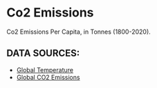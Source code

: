 # Co2 Emissions

Co2 Emissions Per Capita, in Tonnes (1800-2020).

## DATA SOURCES:
 
* [Global Temperature](https://datahub.io/core/global-temp#readme)
* [Global CO2 Emissions](https://datahub.io/core/co2-fossil-global)
